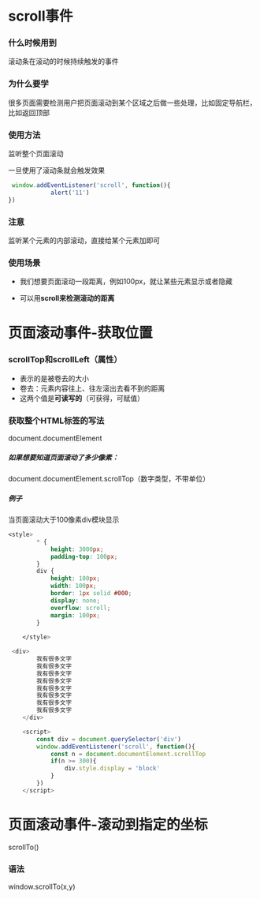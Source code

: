 # scroll事件

### 什么时候用到

滚动条在滚动的时候持续触发的事件

### 为什么要学

很多页面需要检测用户把页面滚动到某个区域之后做一些处理，比如固定导航栏，比如返回顶部

### 使用方法

监听整个页面滚动

一旦使用了滚动条就会触发效果

~~~JavaScript
 window.addEventListener('scroll', function(){
            alert('11')
})
~~~

### 注意

监听某个元素的内部滚动，直接给某个元素加即可

### 使用场景

- 我们想要页面滚动一段距离，例如100px，就让某些元素显示或者隐藏

- 可以用**scroll来检测滚动的距离**

# 页面滚动事件-获取位置

### scrollTop和scrollLeft（属性）

- 表示的是被卷去的大小
- 卷去：元素内容往上、往左滚出去看不到的距离
- 这两个值是**可读写的**（可获得，可赋值）

### 获取整个HTML标签的写法

document.documentElement

##### 如果想要知道页面滚动了多少像素：

document.documentElement.scrollTop（数字类型，不带单位）

##### 例子

当页面滚动大于100像素div模块显示

~~~css
<style>
        * {
            height: 3000px;
            padding-top: 100px;
        }
        div {
            height: 100px;
            width: 100px;
            border: 1px solid #000;
            display: none;
            overflow: scroll;
            margin: 100px;
        }
        
    </style>
~~~

~~~JavaScript
 <div>
        我有很多文字
        我有很多文字
        我有很多文字
        我有很多文字
        我有很多文字
        我有很多文字
        我有很多文字
        我有很多文字
    </div>

    <script>
        const div = document.querySelector('div')
        window.addEventListener('scroll', function(){
            const n = document.documentElement.scrollTop
            if(n >= 300){
                div.style.display = 'block'
            }
        })
    </script>
~~~

# 页面滚动事件-滚动到指定的坐标

scrollTo()

### 语法

window.scrollTo(x,y)